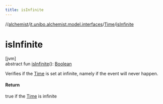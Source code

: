 ```yaml
---
title: isInfinite
---
```

//[alchemist](../../../index.html)/[it.unibo.alchemist.model.interfaces](../index.html)/[Time](index.html)/[isInfinite](is-infinite.html)



# isInfinite



[jvm]\
abstract fun [isInfinite](is-infinite.html)(): [Boolean](https://kotlinlang.org/api/latest/jvm/stdlib/kotlin/-boolean/index.html)



Verifies if the [Time](index.html) is set at infinite, namely if the event will never happen.



#### Return



true if the [Time](index.html) is infinite




